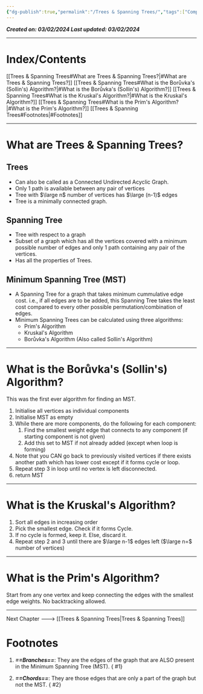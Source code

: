 ```yaml
---
{"dg-publish":true,"permalink":"/Trees & Spanning Trees/","tags":["CompSci"]}
---
```


***Created on: 03/02/2024
Last updated: 03/02/2024***

----
# Index/Contents
[[Trees & Spanning Trees#What are Trees & Spanning Trees?\|#What are Trees & Spanning Trees?]]
[[Trees & Spanning Trees#What is the Borůvka's (Sollin's) Algorithm?\|#What is the Borůvka's (Sollin's) Algorithm?]]
[[Trees & Spanning Trees#What is the Kruskal's Algorithm?\|#What is the Kruskal's Algorithm?]]
[[Trees & Spanning Trees#What is the Prim's Algorithm?\|#What is the Prim's Algorithm?]]
[[Trees & Spanning Trees#Footnotes\|#Footnotes]]

-----
# What are Trees & Spanning Trees?
## Trees
- Can also be called as a Connected Undirected Acyclic Graph.
- Only 1 path is available between any pair of vertices
- Tree with $\large n$ number of vertices has $\large (n-1)$ edges
- Tree is a minimally connected graph.
## Spanning Tree
- Tree with respect to a graph
- Subset of a graph which has all the vertices covered with a minimum possible number of edges and only 1 path containing any pair of the vertices.
- Has all the properties of Trees.
## Minimum Spanning Tree (MST)
- A Spanning Tree for a graph that takes minimum cummulative edge cost. i.e., if all edges are to be added, this Spanning Tree takes the least cost compared to every other possible permutation/combination of edges.
- Minimum Spanning Trees can be calculated using three algorithms: 
	- Prim's Algorithm
	- Kruskal's Algorithm
	- Borůvka's Algorithm (Also called Sollin's Algorithm)

---
# What is the Borůvka's (Sollin's) Algorithm?
This was the first ever algorithm for finding an MST.
1. Initialise all vertices as individual components
2. Initialise MST as empty
3. While there are more components, do the following for each component:
	1. Find the smallest weight edge that connects to any component (if starting component is not given)
	2. Add this set to MST if not already added (except when loop is forming)
4. Note that you CAN go back to previously visited vertices if there exists another path which has lower cost except if it forms cycle or loop.
5. Repeat step 3 in loop until no vertex is left disconnected.
6. return MST

---
# What is the Kruskal's Algorithm?
1. Sort all edges in increasing order
2. Pick the smallest edge. Check if it forms Cycle.
3. If no cycle is formed, keep it. Else, discard it.
4. Repeat step 2 and 3 until there are $\large n-1$ edges left ($\large n=$ number of vertices)

---
# What is the Prim's Algorithm?
Start from any one vertex and keep connecting the edges with the smallest edge weights. No backtracking allowed.

---
Next Chapter ---> [[Trees & Spanning Trees\|Trees & Spanning Trees]]
# Footnotes
1. ***==Branches==***: They are the edges of the graph that are ALSO present in the Minimum Spanning Tree (MST).
{ #1}

2. ***==Chords==***: They are those edges that are only a part of the graph but not the MST.
{ #2}


